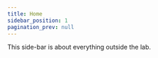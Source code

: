 ```yaml
---
title: Home 
sidebar_position: 1
pagination_prev: null
---
```

This side-bar is about everything outside the lab.

